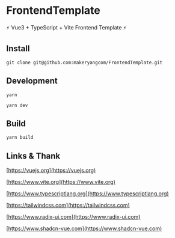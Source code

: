 # FrontendTemplate

⚡ Vue3 + TypeScript + Vite Frontend Template ⚡


## Install

```shell
git clone git@github.com:makeryangcom/FrontendTemplate.git
```

## Development

```shell
yarn
```

```shell
yarn dev
```

## Build

```shell
yarn build
```

## Links & Thank

[https://vuejs.org](https://vuejs.org)

[https://www.vite.org](https://www.vite.org)

[https://www.typescriptlang.org](https://www.typescriptlang.org)

[https://tailwindcss.com](https://tailwindcss.com)

[https://www.radix-ui.com](https://www.radix-ui.com)

[https://www.shadcn-vue.com](https://www.shadcn-vue.com)